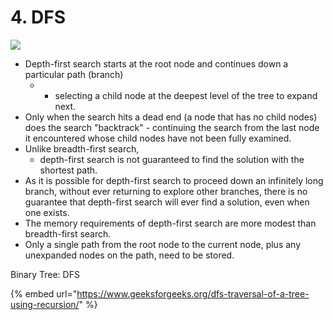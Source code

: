 # 4. DFS



![](http://how2examples.com/artificial-intelligence/images/Depth-First-Search.gif)

* Depth-first search starts at the root node and continues down a particular path \(branch\) 
  * - selecting a child node at the deepest level of the tree to expand next. 
* Only when the search hits a dead end \(a node that has no child nodes\) does the search "backtrack" - continuing the search from the last node it encountered whose child nodes have not been fully examined.
* Unlike breadth-first search, 
  * depth-first search is not guaranteed to find the solution with the shortest path. 
* As it is possible for depth-first search to proceed down an infinitely long branch, without ever returning to explore other branches, there is no guarantee that depth-first search will ever find a solution, even when one exists. 
* The memory requirements of depth-first search are more modest than breadth-first search. 
* Only a single path from the root node to the current node, plus any unexpanded nodes on the path, need to be stored.



Binary Tree: DFS

{% embed url="https://www.geeksforgeeks.org/dfs-traversal-of-a-tree-using-recursion/" %}



